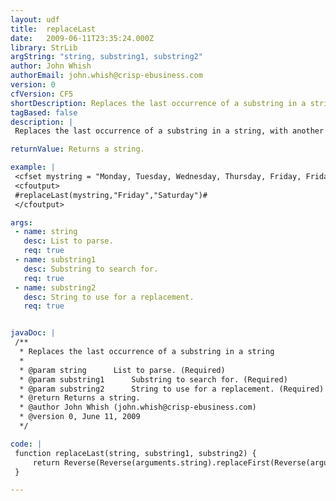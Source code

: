 ```yaml
---
layout: udf
title:  replaceLast
date:   2009-06-11T23:35:24.000Z
library: StrLib
argString: "string, substring1, substring2"
author: John Whish
authorEmail: john.whish@crisp-ebusiness.com
version: 0
cfVersion: CF5
shortDescription: Replaces the last occurrence of a substring in a string
tagBased: false
description: |
 Replaces the last occurrence of a substring in a string, with another string.

returnValue: Returns a string.

example: |
 <cfset mystring = "Monday, Tuesday, Wednesday, Thursday, Friday, Friday, Sunday" />
 <cfoutput>
 #replaceLast(mystring,"Friday","Saturday")#
 </cfoutput>

args:
 - name: string
   desc: List to parse.
   req: true
 - name: substring1
   desc: Substring to search for.
   req: true
 - name: substring2
   desc: String to use for a replacement.
   req: true


javaDoc: |
 /**
  * Replaces the last occurrence of a substring in a string
  * 
  * @param string      List to parse. (Required)
  * @param substring1      Substring to search for. (Required)
  * @param substring2      String to use for a replacement. (Required)
  * @return Returns a string. 
  * @author John Whish (john.whish@crisp-ebusiness.com) 
  * @version 0, June 11, 2009 
  */

code: |
 function replaceLast(string, substring1, substring2) {
     return Reverse(Reverse(arguments.string).replaceFirst(Reverse(arguments.substring1),Reverse(arguments.substring2)));
 }

---
```


